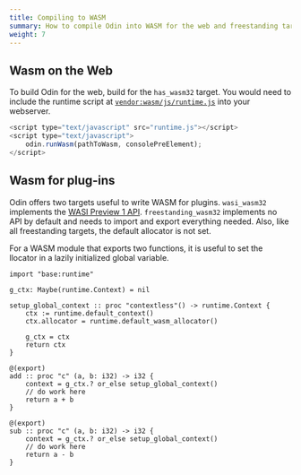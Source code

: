 ```yaml
---
title: Compiling to WASM
summary: How to compile Odin into WASM for the web and freestanding targets.
weight: 7
---
```


## Wasm on the Web

To build Odin for the web, build for the `has_wasm32` target. You would need to include the runtime script at [`vendor:wasm/js/runtime.js`](https://github.com/odin-lang/Odin/blob/master/vendor/wasm/js/runtime.js) into your webserver.

```js
<script type="text/javascript" src="runtime.js"></script>
<script type="text/javascript">
	odin.runWasm(pathToWasm, consolePreElement);
</script>
```

## Wasm for plug-ins

Odin offers two targets useful to write WASM for plugins. `wasi_wasm32` implements the [WASI Preview 1 API](https://github.com/WebAssembly/WASI). `freestanding_wasm32` implements no API by default and needs to import and export everything needed. Also, like all freestanding targets, the default allocator is not set.

For a WASM module that exports two functions, it is useful to set the llocator in a lazily initialized global variable.

```odin
import "base:runtime"

g_ctx: Maybe(runtime.Context) = nil

setup_global_context :: proc "contextless"() -> runtime.Context {
	ctx := runtime.default_context()
	ctx.allocator = runtime.default_wasm_allocator()
	
	g_ctx = ctx 
	return ctx
}

@(export)
add :: proc "c" (a, b: i32) -> i32 {
	context = g_ctx.? or_else setup_global_context()
	// do work here
	return a + b
}

@(export)
sub :: proc "c" (a, b: i32) -> i32 {
	context = g_ctx.? or_else setup_global_context()
	// do work here
	return a - b
}
```


